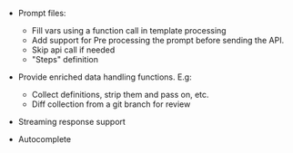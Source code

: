 - Prompt files:

  - Fill vars using a function call in template processing
  - Add support for Pre processing the prompt before sending the API.
  - Skip api call if needed
  - "Steps" definition

- Provide enriched data handling functions. E.g:
  - Collect definitions, strip them and pass on, etc.
  - Diff collection from a git branch for review

- Streaming response support

- Autocomplete
